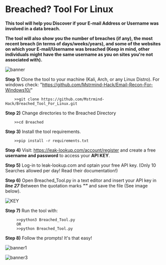 # Breached? Tool For Linux

**This tool will help you Discover if your E-mail Address or Username was involved in a data breach.**

**The tool will also show you the number of breaches (if any), the most recent breach (in terms of days/weeks/years), and some of the websites on which your E-mail/Username was breached (Keep in mind, other individuals might have the same username as you on sites you're not associated with).**

![banner](https://user-images.githubusercontent.com/104036615/164873023-3e8d85e0-7c25-427f-9f6d-aa4c7db92eda.png)

**Step 1)** Clone the tool to your machine (Kali, Arch, or any Linux Distro). For windows check: "https://github.com/Mstrmind-Hack/Email-Recon-For-Windows10/"

        >>git clone https://github.com/Mstrmind-Hack/Breached_Tool_For_Linux.git
       
**Step 2)** Change directories to the Breached Directory

        >>cd Breached

**Step 3)** Install the tool requirements.

        >>pip install -r requirements.txt
       
**Step 4)** Visit: https://leak-lookup.com/account/register and create a free **username and password** to access your **API KEY**.

**Step 5)** Log-in to leak-lookup.com and optain your free API key. (Only 10 Searches allowed per day! Read their documentation!)

**Step 6)** Open Breached_Tool.py in a text editor and insert your API key in _**line 27**_ Between the quotation marks _**""**_ and save the file (See image below).

![KEY](https://user-images.githubusercontent.com/104036615/164873305-eccb8663-bfab-49b4-ae9d-552def09e8a7.png)

**Step 7)** Run the tool with: 

         >>python3 Breached_Tool.py
         OR
         >>python Breached_Tool.py

**Step 8)** Follow the prompts! It's that easy!

![banner1](https://user-images.githubusercontent.com/104036615/164873074-65cd8b82-827a-47ce-907e-cf6495be83d7.png)

![banner3](https://user-images.githubusercontent.com/104036615/164873192-2e16ebff-c4d7-4e4f-92f8-7ab8a263fc3e.png)

